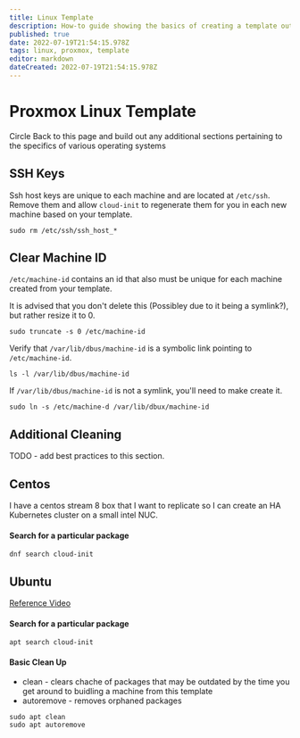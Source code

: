 ```yaml
---
title: Linux Template
description: How-to guide showing the basics of creating a template out of your a linux box.
published: true
date: 2022-07-19T21:54:15.978Z
tags: linux, proxmox, template
editor: markdown
dateCreated: 2022-07-19T21:54:15.978Z
---
```


# Proxmox Linux Template

Circle Back to this page and build out any additional sections pertaining to the specifics of various operating systems

## SSH Keys

Ssh host keys are unique to each machine and are located at `/etc/ssh`. Remove them and allow `cloud-init` to regenerate them for you in each new machine based on your template. 

```
sudo rm /etc/ssh/ssh_host_*
```

## Clear Machine ID

`/etc/machine-id` contains an id that also must be unique for each machine created from your template.

It is advised that you don't delete this (Possibley due to it being a symlink?), but rather resize it to 0.

```
sudo truncate -s 0 /etc/machine-id
```

Verify that `/var/lib/dbus/machine-id` is a symbolic link pointing to `/etc/machine-id`.

```
ls -l /var/lib/dbus/machine-id
```

If `/var/lib/dbus/machine-id` is not a symlink, you'll need to make create it.

```
sudo ln -s /etc/machine-d /var/lib/dbux/machine-id
```

## Additional Cleaning

TODO - add best practices to this section.

## Centos

I have a centos stream 8 box that I want to replicate so I can create an HA Kubernetes cluster on a small intel NUC. 

#### Search for a particular package

```
dnf search cloud-init
```

## Ubuntu

[Reference Video](https://www.youtube.com/watch?v=t3Yv4OOYcLs&t=326s)

#### Search for a particular package

```
apt search cloud-init
```

#### Basic Clean Up 

- clean - clears chache of packages that may be outdated by the time you get around to buidling a machine from this template
- autoremove - removes orphaned packages

```
sudo apt clean
sudo apt autoremove
```





